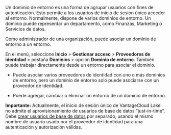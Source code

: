 Un dominio de entorno es una forma de agrupar usuarios con fines de autenticación. Esto permite a los usuarios de inicio de sesión único acceder al entorno. Normalmente, dispone de varios dominios de entorno. Un dominio puede representar un departamento, como Finanzas, Marketing o Servicios de datos.

Como administrador de una organización, puede asociar un dominio de entorno a un entorno.

En el menú, seleccione **Inicio** \> **Gestionar acceso** \> **Proveedores de identidad** \> pestaña **Dominios** \> opción **Dominio de entorno**. También puede trabajar directamente desde un entorno para asociar el dominio.

-   Puede asociar varios proveedores de identidad con uno o más dominios de entorno, pero un dominio de entorno solo puede asociarse con un proveedor de identidad.

-   Puede agregar, cambiar o eliminar un entorno de un dominio de entorno.

**Importante:** Actualmente, el inicio de sesión único de VantageCloud Lake no admite el aprovisionamiento de usuarios de base de datos "just-in-time". Debe [crear usuarios de base de datos](wxe1659392685092.md) por separado, usando el mismo nombre de usuario usado por el proveedor de identidad para una autenticación y autorización válidas.
